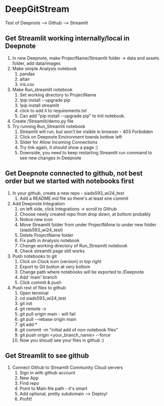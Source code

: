 # DeepGitStream
Test of Deepnote --> Github --> Streamlit

## Get Streamlit working internally/local in Deepnote
1. In new Deepnote, make ProjectName/Streamlit folder -> data and assets folder, add data/images
2. Make simple Analysis notebook
    1. pandas
    2. altair
    3. iris.csv
3. Make Run_streamlit notebook
    1. Set working directory to ProjectName
    1. !pip install --upgrade pip
    2. !pip install streamlit
    3. click to add it to requirements.txt
    4. Can add "pip install --upgrade pip" to Init notebook.
5. Create /Streamlit/demo.py file
6. Try running Run_Streamlit notebook
    1. Streamlit will run, but won't be visible in browser - 403 Forbidden
    2. Click on Deepnote Environment towrds bottow left
    3. Slider for Allow Incoming Connections
    4. Try link again, it should show a page :)
    5. Downside, you need to keep restarting Streamlit run command to see new changes in Deepnote

## Get Deepnote connected to github, not best order but we started with notebooks first
1. In your github, create a new repo - siads593_wi24_test
    1. Add a README.md file so there's at least one commit
2. Add Deepnote Integration
    1. on left side, click Integrations -> scroll to Github
    2. Choose newly created repo from drop down, at bottom probably
    3. Notice new icon
    4. Move Streamlit folder from under ProjectNAme to under new folder (siads593_wi24_test)
    5. Delete ProjectName folder
    6. Fix path in Analysis notebook
    7. Change working directory of Run_Streamlit notebook
    8. Check streamlit page still works
3. Push notebooks to git
    1. Click on Clock icon (version) in top right
    2. Export to Git button at very bottom
    3. Change path where notebooks will be exported to /Deepnote
    4. Add 'main' branch
    5. Click commit & push
4. Push rest of files to github
    1. Open terminal
    2. cd siads593_wi24_test
    3. git init
    4. git remote -v
    5. git pull origin main - will fail
    6. git pull --rebase origin main
    7. git add *
    8. git commit -m "initial add of non-notebook files"
    9. git push origin <your_branch_name> --force
    10. Now you shoudl see your files in github :)

## Get Streamlit to see github
1. Connect Github to Streamlit Community Cloud servers
    1. Sign in with github account
    2. New App
    3. Find repo
    4. Point to Main file path - it's smart
    5. Add optional, pretty subdomain --> Deploy!
    6. Profit!
